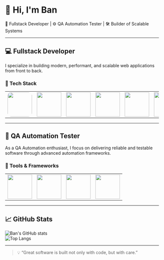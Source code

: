 # 👋 Hi, I'm Ban  
🎯 Fullstack Developer | ⚙️ QA Automation Tester | 🛠 Builder of Scalable Systems

---

## 💻 Fullstack Developer

I specialize in building modern, performant, and scalable web applications from front to back.

### 🚀 Tech Stack

<div align="center">
  <table>
    <tr>
      <td align="center">
        <a href="https://nextjs.org" target="_blank">
          <img src="https://cdn.jsdelivr.net/gh/devicons/devicon/icons/nextjs/nextjs-original.svg" width="80" style="border-radius: 12px; transition: transform 0.3s;" />
        </a>
      </td>
      <td align="center">
        <a href="https://reactjs.org" target="_blank">
          <img src="https://cdn.jsdelivr.net/gh/devicons/devicon/icons/react/react-original.svg" width="80" />
        </a>
      </td>
      <td align="center">
        <a href="https://www.typescriptlang.org" target="_blank">
          <img src="https://cdn.jsdelivr.net/gh/devicons/devicon/icons/typescript/typescript-original.svg" width="80" />
        </a>
      </td>
      <td align="center">
        <a href="https://nodejs.org" target="_blank">
          <img src="https://cdn.jsdelivr.net/gh/devicons/devicon/icons/nodejs/nodejs-original.svg" width="80" />
        </a>
      </td>
      <td align="center">
        <a href="https://www.ruby-lang.org" target="_blank">
          <img src="https://cdn.jsdelivr.net/gh/devicons/devicon/icons/ruby/ruby-original.svg" width="80" />
        </a>
      </td>
      <td align="center">
        <a href="https://www.postgresql.org" target="_blank">
          <img src="https://cdn.jsdelivr.net/gh/devicons/devicon/icons/postgresql/postgresql-original.svg" width="80" />
        </a>
      </td>
      <td align="center">
        <a href="https://www.prisma.io" target="_blank">
          <img src="https://www.svgrepo.com/show/354331/prisma.svg" width="80" />
        </a>
      </td>
    </tr>
  </table>
</div>

---

## 🧪 QA Automation Tester

As a QA Automation enthusiast, I focus on delivering reliable and testable software through advanced automation frameworks.

### 🧰 Tools & Frameworks

<div align="center">
  <table>
    <tr>
      <td align="center">
        <a href="https://playwright.dev/" target="_blank">
          <img src="https://playwright.dev/img/playwright-logo.svg" width="80" />
        </a>
      </td>
      <td align="center">
        <a href="https://www.cypress.io/" target="_blank">
          <img src="https://cdn.jsdelivr.net/gh/devicons/devicon/icons/cypress/cypress-original.svg" width="80" />
        </a>
      </td>
      <td align="center">
        <a href="https://www.atlassian.com/software/jira" target="_blank">
          <img src="https://cdn.jsdelivr.net/gh/devicons/devicon/icons/jira/jira-original.svg" width="80" />
        </a>
      </td>
      <td align="center">
        <a href="https://clickup.com/" target="_blank">
          <img src="https://upload.wikimedia.org/wikipedia/commons/thumb/6/6d/ClickUp_logo.svg/512px-ClickUp_logo.svg.png" width="80" />
        </a>
      </td>
    </tr>
  </table>
</div>

---

## 📈 GitHub Stats

![Ban's GitHub stats](https://github-readme-stats.vercel.app/api?username=ivaanthoughts11&show_icons=true&theme=radical)  
![Top Langs](https://github-readme-stats.vercel.app/api/top-langs/?username=ivaanthoughts11&layout=compact)

---

> 💡 “Great software is built not only with code, but with care.”
